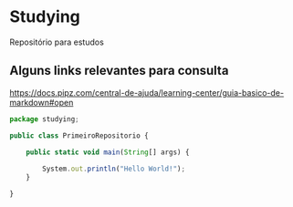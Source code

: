 # Studying 
Repositório para estudos

## Alguns links relevantes para consulta
<https://docs.pipz.com/central-de-ajuda/learning-center/guia-basico-de-markdown#open>

~~~javascript 
package studying;

public class PrimeiroRepositorio {

	public static void main(String[] args) {
    
		System.out.println("Hello World!");
	}

}

